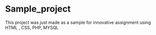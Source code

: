# Sample_project
This project was just made as a sample for innovative assignment using HTML , CSS, PHP, MYSQL
